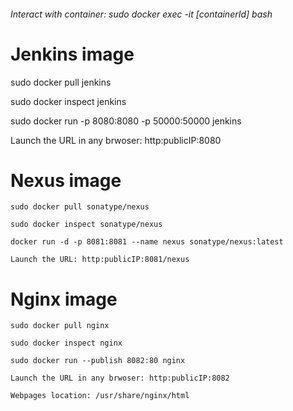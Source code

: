###### Interact with container: sudo docker exec -it [containerId] bash

# Jenkins image

sudo docker pull jenkins

sudo docker inspect jenkins

sudo docker run -p 8080:8080 -p 50000:50000 jenkins

Launch the URL in any brwoser: http:publicIP:8080

# Nexus image

    sudo docker pull sonatype/nexus

    sudo docker inspect sonatype/nexus
  
    docker run -d -p 8081:8081 --name nexus sonatype/nexus:latest

    Launch the URL: http:publicIP:8081/nexus
    
# Nginx image

    sudo docker pull nginx
    
    sudo docker inspect nginx
    
    sudo docker run --publish 8082:80 nginx
    
    Launch the URL in any brwoser: http:publicIP:8082
    
    Webpages location: /usr/share/nginx/html
    

